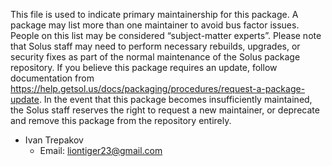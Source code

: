 This file is used to indicate primary maintainership for this package. A package may list more than one maintainer to avoid bus factor issues. People on this list may be considered “subject-matter experts”. Please note that Solus staff may need to perform necessary rebuilds, upgrades, or security fixes as part of the normal maintenance of the Solus package repository. If you believe this package requires an update, follow documentation from https://help.getsol.us/docs/packaging/procedures/request-a-package-update. In the event that this package becomes insufficiently maintained, the Solus staff reserves the right to request a new maintainer, or deprecate and remove this package from the repository entirely.

- Ivan Trepakov
  - Email: liontiger23@gmail.com
